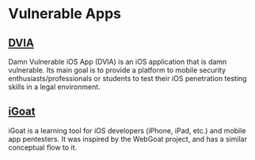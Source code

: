 # Vulnerable Apps

## [DVIA](http://damnvulnerableiosapp.com/)
Damn Vulnerable iOS App (DVIA) is an iOS application that is damn vulnerable. Its main goal is to provide a platform to mobile security enthusiasts/professionals or students to test their iOS penetration testing skills in a legal environment.

## [iGoat](https://github.com/owasp/igoat)
iGoat is a learning tool for iOS developers (iPhone, iPad, etc.) and mobile app pentesters. It was inspired by the WebGoat project, and has a similar conceptual flow to it.
